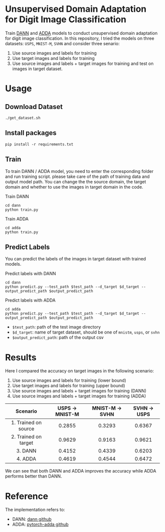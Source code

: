 # Unsupervised Domain Adaptation for Digit Image Classification

Train [DANN](https://arxiv.org/abs/1409.7495) and [ADDA](https://openaccess.thecvf.com/content_cvpr_2017/papers/Tzeng_Adversarial_Discriminative_Domain_CVPR_2017_paper.pdf) models to conduct unsupervised domain adaptation for digit image classification. In this repository, I tried the models on three datasets: `USPS`, `MNIST-M`, `SVHN` and consider three senario:

1. Use source images and labels for training
2. Use target images and labels for training
3. Use source images and labels + target images for training
   and test on images in target dataset.

# Usage

## Download Dataset

```
./get_dataset.sh
```

## Install packages

```
pip install -r requirements.txt
```

## Train

To train DANN / ADDA model, you need to enter the corresponding folder and run training script. please take care of the path of training data and output model path. You can change the the source domain, the target domain and whether to use the images in target domain in the code.

Train DANN

```
cd dann
python train.py
```

Train ADDA

```
cd adda
python train.py
```

## Predict Labels

You can predict the labels of the images in target dataset with trained models.

Predict labels with DANN

```
cd dann
python predict.py --test_path $test_path --d_target $d_target --output_predict_path $output_predict_path
```

Predict labels with ADDA

```
cd adda
python predict.py --test_path $test_path --d_target $d_target --output_predict_path $output_predict_path
```

-   `$test_path`: path of the test image directory
-   `$d_target`: name of target dataset, should be one of `mnistm`, `usps`, or `svhn`
-   `$output_predict_path`: path of the output csv

# Results

Here I compared the accuracy on target images in the following scenario:

1. Use source images and labels for training (lower bound)
2. Use target images and labels for training (upper bound)
3. Use source images and labels + target images for training (DANN)
4. Use source images and labels + target images for training (ADDA)

|       Scenario       | USPS -> MNIST-M | MNIST-M -> SVHN | SVHN -> USPS |
| :------------------: | :-------------: | :-------------: | :----------: |
| 1. Trained on source |     0.2855      |     0.3293      |    0.6367    |
| 2. Trained on target |     0.9629      |     0.9163      |    0.9621    |
|       3. DANN        |     0.4152      |     0.4339      |    0.6203    |
|       4. ADDA        |     0.4619      |     0.4544      |    0.6472    |

We can see that both DANN and ADDA improves the accuracy while ADDA performs better than DANN.

# Reference

The implementation refers to:

-   DANN: [dann github](https://github.com/fungtion/DANN)
-   ADDA: [pytorch-adda github](https://github.com/corenel/pytorch-adda)
